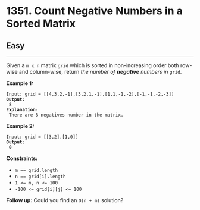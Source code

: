 # 1351. Count Negative Numbers in a Sorted Matrix

## Easy

***

Given a `m x n` matrix `grid` which is sorted in non-increasing order both row-wise and column-wise, return _the number of **negative** numbers in_ `grid`.

&#x20;

**Example 1:**

<pre><code>Input: grid = [[4,3,2,-1],[3,2,1,-1],[1,1,-1,-2],[-1,-1,-2,-3]]
<strong>Output:
</strong> 8
<strong>Explanation:
</strong> There are 8 negatives number in the matrix.</code></pre>

**Example 2:**

<pre><code>Input: grid = [[3,2],[1,0]]
<strong>Output:
</strong> 0</code></pre>

&#x20;

**Constraints:**

* `m == grid.length`
* `n == grid[i].length`
* `1 <= m, n <= 100`
* `-100 <= grid[i][j] <= 100`

&#x20;

**Follow up:** Could you find an `O(n + m)` solution?

